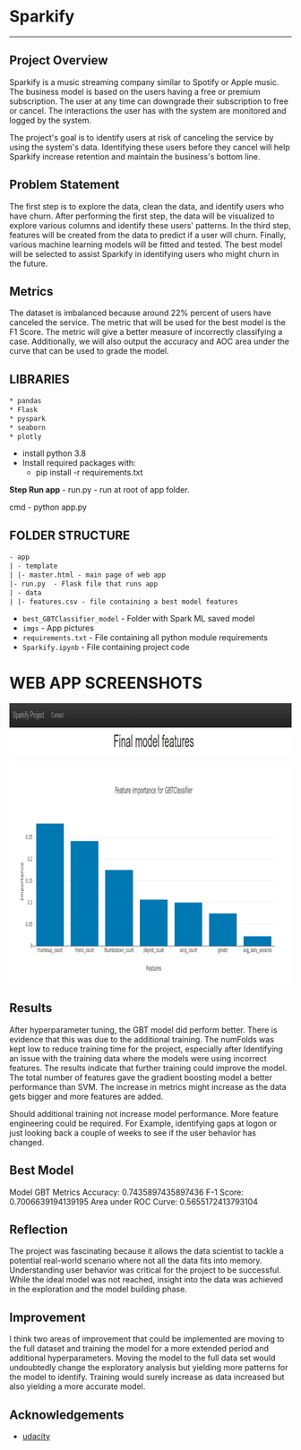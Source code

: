 # Sparkify

***

## Project Overview

Sparkify is a music streaming company similar to Spotify or Apple music. The business model is based on the users having a free or premium subscription. The user at any time can downgrade their subscription to free or cancel. The interactions the user has with the system are monitored and logged by the system.

The project's goal is to identify users at risk of canceling the service by using the system's data. Identifying these users before they cancel will help Sparkify increase retention and maintain the business's bottom line.

## Problem Statement

The first step is to explore the data, clean the data, and identify users who have churn. After performing the first step, the data will be visualized to explore various columns and identify these users' patterns. In the third step, features will be created from the data to predict if a user will churn. Finally, various machine learning models will be fitted and tested. The best model will be selected to assist Sparkify in identifying users who might churn in the future.

## Metrics

The dataset is imbalanced because around 22% percent of users have canceled the service. The metric that will be used for the best model is the F1 Score. The metric will give a better measure of incorrectly classifying a case. Additionally, we will also output the accuracy and AOC area under the curve that can be used to grade the model.

## LIBRARIES

    * pandas
    * Flask
    * pyspark
    * seaborn
    * plotly


* install python 3.8
* Install required packages with:
    * pip install -r requirements.txt

**Step Run app** -  run.py - run at root of app folder.

cmd - python app.py

## FOLDER STRUCTURE

```
- app 
| - template
| |- master.html - main page of web app
|- run.py  - Flask file that runs app
| - data
| |- features.csv - file containing a best model features
```

* `best_GBTClassifier_model` - Folder with Spark ML saved model
* `imgs` - App pictures
* `requirements.txt` - File containing all python module requirements
* `Sparkify.ipynb` - File containing project code

# WEB APP SCREENSHOTS

<img src="./imgs/app.png"  weight="600" height="500"/>


## Results

After hyperparameter tuning, the GBT model did perform better. There is evidence that this was due to the additional training. The numFolds was kept low to reduce training time for the project, especially after Identifying an issue with the training data where the models were using incorrect features. The results indicate that further training could improve the model. The total number of features gave the gradient boosting model a better performance than SVM. The increase in metrics might increase as the data gets bigger and more features are added.

Should additional training not increase model performance. More feature engineering could be required. For Example, identifying gaps at logon or just looking back a couple of weeks to see if the user behavior has changed.

## Best Model
Model GBT
Metrics
Accuracy:  0.7435897435897436
F-1 Score:  0.7006639194139195
Area under ROC Curve:  0.5655172413793104

## Reflection

The project was fascinating because it allows the data scientist to tackle a potential real-world scenario where not all the data fits into memory. Understanding user behavior was critical for the project to be successful. While the ideal model was not reached, insight into the data was achieved in the exploration and the model building phase. 

## Improvement

I think two areas of improvement that could be implemented are moving to the full dataset and training the model for a more extended period and additional hyperparameters. Moving the model to the full data set would undoubtedly change the exploratory analysis but yielding more patterns for the model to identify. Training would surely increase as data increased but also yielding a more accurate model.

## Acknowledgements

* [udacity](https://www.udacity.com/)

